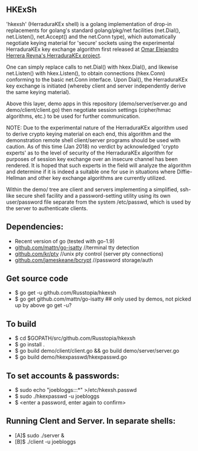 HKExSh
--

'hkexsh' (HerraduraKEx shell) is a golang implementation of drop-in replacements for golang's
standard golang/pkg/net facilities (net.Dial(), net.Listen(), net.Accept() and the net.Conn type),
which automatically negotiate keying material for 'secure' sockets using the experimental
HerraduraKEx key exchange algorithm first released at [Omar Elejandro Herrera Reyna's HerraduraKEx project](http://github.com/Caume/HerraduraKEx).

One can simply replace calls to net.Dial() with hkex.Dial(), and likewise
net.Listen() with hkex.Listen(), to obtain connections (hkex.Conn) conforming
to the basic net.Conn interface. Upon Dial(), the HerraduraKEx key exchange
is initiated (whereby client and server independently derive the same
keying material).

Above this layer, demo apps in this repository (demo/server/server.go and demo/client/client.go)
then negotiate session settings (cipher/hmac algorithms, etc.) to be used for further communication.

NOTE: Due to the experimental nature of the HerraduraKEx algorithm used to
derive crypto keying material on each end, this algorithm and the
demonstration remote shell client/server programs should be used with caution.
As of this time (Jan 2018) no verdict by acknowledged 'crypto experts' as to
the level of security of the HerraduraKEx algorithm for purposes of session key
exchange over an insecure channel has been rendered.
It is hoped that such experts in the field will analyze the algorithm and
determine if it is indeed a suitable one for use in situations where
Diffie-Hellman and other key exchange algorithms are currently utilized.

Within the demo/ tree are client and servers implementing a simplified,
ssh-like secure shell facility and a password-setting utility using its
own user/password file separate from the system /etc/passwd, which is
used by the server to authenticate clients.

Dependencies:
--
* Recent version of go (tested with go-1.9)
* [github.com/mattn/go-isatty](http://github.com/mattn/go-isatty) //terminal tty detection
* [github.com/kr/pty](http://github.com/kr/pty) //unix pty control (server pty connections)
* [github.com/jameskeane/bcrypt](http://github.com/jameskeane/bcrypt) //password storage/auth

Get source code
--
* $ go get -u github.com/Russtopia/hkexsh
* $ go get github.com/mattn/go-isatty  ## only used by demos, not picked up by above go get -u?

To build
--
* $ cd $GOPATH/src/github.com/Russtopia/hkexsh
* $ go install .
* $ go build demo/client/client.go && go build demo/server/server.go
* $ go build demo/hkexpasswd/hkexpasswd.go

To set accounts & passwords:
--
* $ sudo echo "joebloggs:*:*:*" >/etc/hkexsh.passwd
* $ sudo ./hkexpasswd -u joebloggs
* $ <enter a password, enter again to confirm>

Running Clent and Server. In separate shells:
--
* [A]$ sudo ./server &
* [B]$ ./client -u joebloggs


